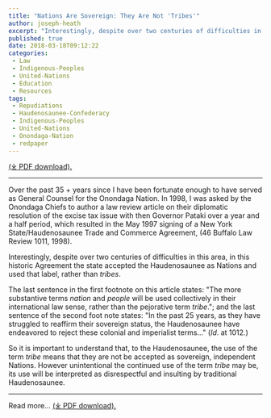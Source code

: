 ```yaml
---
title: "Nations Are Sovereign: They Are Not 'Tribes'"
author: joseph-heath
excerpt: "Interestingly, despite over two centuries of difficulties in this area, in this historic agreement the state accepted the Haudenosaunee as Nations and used that label, rather than tribes."
published: true
date: 2018-03-18T09:12:22
categories:
 - Law
 - Indigenous-Peoples
 - United-Nations
 - Education
 - Resources
tags:
 - Repudiations
 - Haudenosaunee-Confederacy
 - Indigenous-Peoples
 - United-Nations
 - Onondaga-Nation
 - redpaper
---
```

[(⤓ PDF download).](/assets/pdfs/NATION-NOT-TRIBE3-6-18.pdf)
* * * 

Over the past 35 + years since I have been fortunate enough to have served as General Counsel for the Onondaga Nation. In 1998, I was asked by the Onondaga Chiefs to author a law review article on their diplomatic resolution of the excise tax issue with then Governor Pataki over a year and a half period, which resulted in the May 1997 signing of a New York State/Haudenosaunee Trade and Commerce Agreement, (46 Buffalo Law Review 1011, 1998).

Interestingly, despite over two centuries of difficulties in this area, in this historic Agreement the state accepted the Haudenosaunee as Nations and used that label, rather than *tribes*.

The last sentence in the first footnote on this article states: "The more substantive terms *nation* and *people* will be used collectively in their international law sense, rather than the pejorative term *tribe*."; and the last sentence of the second foot note states: "In the past 25 years, as they have struggled to reaffirm their sovereign status, the Haudenosaunee have endeavored to reject these colonial and imperialist terms&#8230;" (*Id*. at 1012.)

So it is important to understand that, to the Haudenosaunee, the use of the term *tribe* means that they are not be accepted as sovereign, independent Nations. However unintentional the continued use of the term *tribe* may be, its use will be interpreted as disrespectful and insulting by traditional Haudenosaunee.

* * * 
Read more&#8230; [(⤓ PDF download).](/assets/pdfs/NATION-NOT-TRIBE3-6-18.pdf)